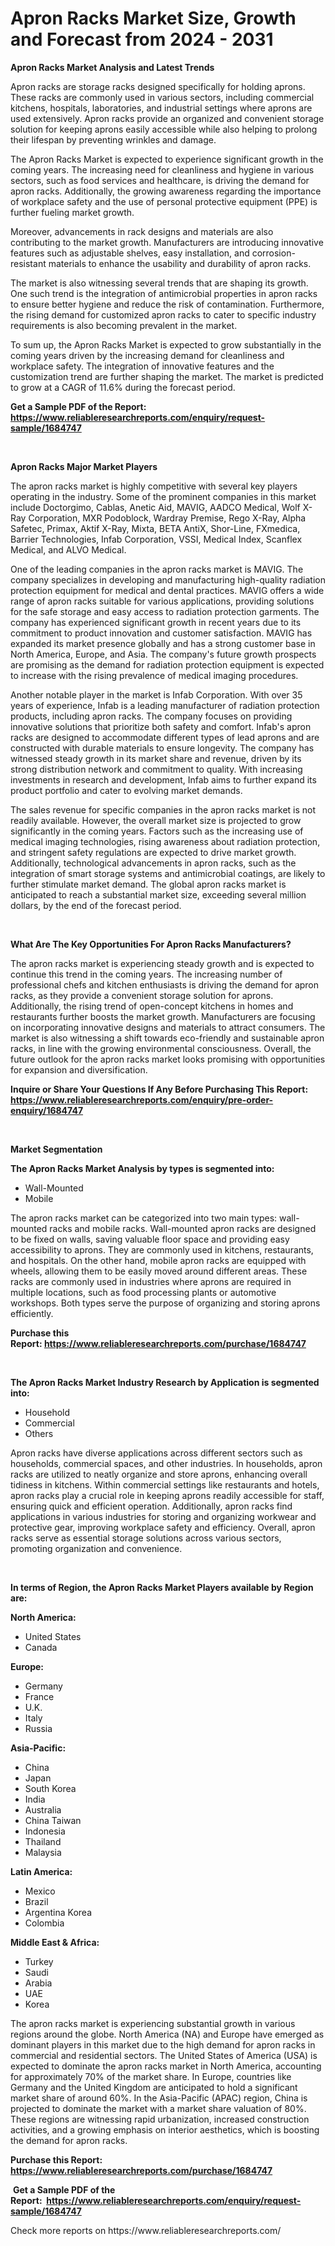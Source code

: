 <p><h1>Apron Racks Market Size, Growth and Forecast from 2024 - 2031</h1></p><p><strong>Apron Racks Market Analysis and Latest Trends</strong></p>
<p><p>Apron racks are storage racks designed specifically for holding aprons. These racks are commonly used in various sectors, including commercial kitchens, hospitals, laboratories, and industrial settings where aprons are used extensively. Apron racks provide an organized and convenient storage solution for keeping aprons easily accessible while also helping to prolong their lifespan by preventing wrinkles and damage.</p><p>The Apron Racks Market is expected to experience significant growth in the coming years. The increasing need for cleanliness and hygiene in various sectors, such as food services and healthcare, is driving the demand for apron racks. Additionally, the growing awareness regarding the importance of workplace safety and the use of personal protective equipment (PPE) is further fueling market growth.</p><p>Moreover, advancements in rack designs and materials are also contributing to the market growth. Manufacturers are introducing innovative features such as adjustable shelves, easy installation, and corrosion-resistant materials to enhance the usability and durability of apron racks.</p><p>The market is also witnessing several trends that are shaping its growth. One such trend is the integration of antimicrobial properties in apron racks to ensure better hygiene and reduce the risk of contamination. Furthermore, the rising demand for customized apron racks to cater to specific industry requirements is also becoming prevalent in the market.</p><p>To sum up, the Apron Racks Market is expected to grow substantially in the coming years driven by the increasing demand for cleanliness and workplace safety. The integration of innovative features and the customization trend are further shaping the market. The market is predicted to grow at a CAGR of 11.6% during the forecast period.</p></p>
<p><strong>Get a Sample PDF of the Report:&nbsp; <a href="https://www.reliableresearchreports.com/enquiry/request-sample/1684747">https://www.reliableresearchreports.com/enquiry/request-sample/1684747</a></strong></p>
<p>&nbsp;</p>
<p><strong>Apron Racks Major Market Players</strong></p>
<p><p>The apron racks market is highly competitive with several key players operating in the industry. Some of the prominent companies in this market include Doctorgimo, Cablas, Anetic Aid, MAVIG, AADCO Medical, Wolf X-Ray Corporation, MXR Podoblock, Wardray Premise, Rego X-Ray, Alpha Safetec, Primax, Aktif X-Ray, Mixta, BETA AntiX, Shor-Line, FXmedica, Barrier Technologies, Infab Corporation, VSSI, Medical Index, Scanflex Medical, and ALVO Medical.</p><p>One of the leading companies in the apron racks market is MAVIG. The company specializes in developing and manufacturing high-quality radiation protection equipment for medical and dental practices. MAVIG offers a wide range of apron racks suitable for various applications, providing solutions for the safe storage and easy access to radiation protection garments. The company has experienced significant growth in recent years due to its commitment to product innovation and customer satisfaction. MAVIG has expanded its market presence globally and has a strong customer base in North America, Europe, and Asia. The company's future growth prospects are promising as the demand for radiation protection equipment is expected to increase with the rising prevalence of medical imaging procedures.</p><p>Another notable player in the market is Infab Corporation. With over 35 years of experience, Infab is a leading manufacturer of radiation protection products, including apron racks. The company focuses on providing innovative solutions that prioritize both safety and comfort. Infab's apron racks are designed to accommodate different types of lead aprons and are constructed with durable materials to ensure longevity. The company has witnessed steady growth in its market share and revenue, driven by its strong distribution network and commitment to quality. With increasing investments in research and development, Infab aims to further expand its product portfolio and cater to evolving market demands.</p><p>The sales revenue for specific companies in the apron racks market is not readily available. However, the overall market size is projected to grow significantly in the coming years. Factors such as the increasing use of medical imaging technologies, rising awareness about radiation protection, and stringent safety regulations are expected to drive market growth. Additionally, technological advancements in apron racks, such as the integration of smart storage systems and antimicrobial coatings, are likely to further stimulate market demand. The global apron racks market is anticipated to reach a substantial market size, exceeding several million dollars, by the end of the forecast period.</p></p>
<p>&nbsp;</p>
<p><strong>What Are The Key Opportunities For Apron Racks Manufacturers?</strong></p>
<p><p>The apron racks market is experiencing steady growth and is expected to continue this trend in the coming years. The increasing number of professional chefs and kitchen enthusiasts is driving the demand for apron racks, as they provide a convenient storage solution for aprons. Additionally, the rising trend of open-concept kitchens in homes and restaurants further boosts the market growth. Manufacturers are focusing on incorporating innovative designs and materials to attract consumers. The market is also witnessing a shift towards eco-friendly and sustainable apron racks, in line with the growing environmental consciousness. Overall, the future outlook for the apron racks market looks promising with opportunities for expansion and diversification.</p></p>
<p><strong>Inquire or Share Your Questions If Any Before Purchasing This Report: <a href="https://www.reliableresearchreports.com/enquiry/pre-order-enquiry/1684747">https://www.reliableresearchreports.com/enquiry/pre-order-enquiry/1684747</a></strong></p>
<p>&nbsp;</p>
<p><strong>Market Segmentation</strong></p>
<p><strong>The Apron Racks Market Analysis by types is segmented into:</strong></p>
<p><ul><li>Wall-Mounted</li><li>Mobile</li></ul></p>
<p><p>The apron racks market can be categorized into two main types: wall-mounted racks and mobile racks. Wall-mounted apron racks are designed to be fixed on walls, saving valuable floor space and providing easy accessibility to aprons. They are commonly used in kitchens, restaurants, and hospitals. On the other hand, mobile apron racks are equipped with wheels, allowing them to be easily moved around different areas. These racks are commonly used in industries where aprons are required in multiple locations, such as food processing plants or automotive workshops. Both types serve the purpose of organizing and storing aprons efficiently.</p></p>
<p><strong>Purchase this Report:&nbsp;<a href="https://www.reliableresearchreports.com/purchase/1684747">https://www.reliableresearchreports.com/purchase/1684747</a></strong></p>
<p>&nbsp;</p>
<p><strong>The Apron Racks Market Industry Research by Application is segmented into:</strong></p>
<p><ul><li>Household</li><li>Commercial</li><li>Others</li></ul></p>
<p><p>Apron racks have diverse applications across different sectors such as households, commercial spaces, and other industries. In households, apron racks are utilized to neatly organize and store aprons, enhancing overall tidiness in kitchens. Within commercial settings like restaurants and hotels, apron racks play a crucial role in keeping aprons readily accessible for staff, ensuring quick and efficient operation. Additionally, apron racks find applications in various industries for storing and organizing workwear and protective gear, improving workplace safety and efficiency. Overall, apron racks serve as essential storage solutions across various sectors, promoting organization and convenience.</p></p>
<p>&nbsp;</p>
<p><strong>In terms of Region, the Apron Racks Market Players available by Region are:</strong></p>
<p>
    <p> <strong> North America: </strong>
        <ul>
            <li>United States</li>
            <li>Canada</li>
        </ul>
        </p> 
    <p> <strong> Europe: </strong>
        <ul>
            <li>Germany</li>
            <li>France</li>
            <li>U.K.</li>
            <li>Italy</li>
            <li>Russia</li>
        </ul>
        </p> 
    <p> <strong> Asia-Pacific: </strong>
        <ul>
            <li>China</li>
            <li>Japan</li>
            <li>South Korea</li>
            <li>India</li>
            <li>Australia</li>
            <li>China Taiwan</li>
            <li>Indonesia</li>
            <li>Thailand</li>
            <li>Malaysia</li>
        </ul>
        </p> 
    <p> <strong> Latin America: </strong>
        <ul>
            <li>Mexico</li>
            <li>Brazil</li>
            <li>Argentina Korea</li>
            <li>Colombia</li>
        </ul>
        </p> 
    <p> <strong> Middle East & Africa: </strong>
        <ul>
            <li>Turkey</li>
            <li>Saudi</li>
            <li>Arabia</li>
            <li>UAE</li>
            <li>Korea</li>
        </ul>
    </p>
    </p>
<p><p>The apron racks market is experiencing substantial growth in various regions around the globe. North America (NA) and Europe have emerged as dominant players in this market due to the high demand for apron racks in commercial and residential sectors. The United States of America (USA) is expected to dominate the apron racks market in North America, accounting for approximately 70% of the market share. In Europe, countries like Germany and the United Kingdom are anticipated to hold a significant market share of around 60%. In the Asia-Pacific (APAC) region, China is projected to dominate the market with a market share valuation of 80%. These regions are witnessing rapid urbanization, increased construction activities, and a growing emphasis on interior aesthetics, which is boosting the demand for apron racks.</p></p>
<p><strong>Purchase this Report: <a href="https://www.reliableresearchreports.com/purchase/1684747">https://www.reliableresearchreports.com/purchase/1684747</a></strong></p>
<p>&nbsp;<strong>Get a Sample PDF of the Report:&nbsp;&nbsp;<a href="https://www.reliableresearchreports.com/enquiry/request-sample/1684747">https://www.reliableresearchreports.com/enquiry/request-sample/1684747</a></strong></p>
<p><strong></strong></p>
<p>Check more reports on https://www.reliableresearchreports.com/</p>